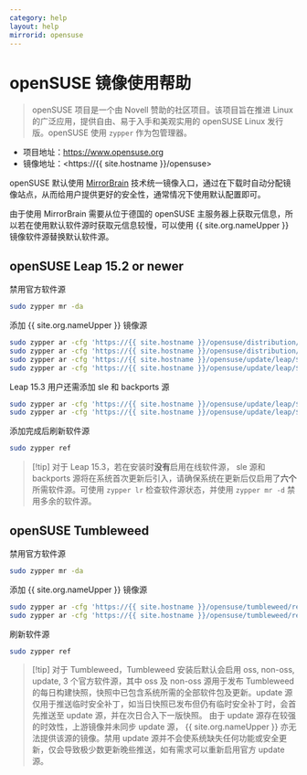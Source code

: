 ```yaml
---
category: help
layout: help
mirrorid: opensuse
---
```


# openSUSE 镜像使用帮助

> openSUSE 项目是一个由 Novell 赞助的社区项目。该项目旨在推进 Linux 的广泛应用，提供自由、易于入手和美观实用的 openSUSE Linux 发行版。openSUSE 使用 `zypper` 作为包管理器。

* 项目地址：<https://www.opensuse.org>
* 镜像地址：<https://{{ site.hostname }}/opensuse>

openSUSE 默认使用 [MirrorBrain](https://zh.opensuse.org/MirrorBrain) 技术统一镜像入口，通过在下载时自动分配镜像站点，从而给用户提供更好的安全性，通常情况下使用默认配置即可。

由于使用 MirrorBrain 需要从位于德国的 openSUSE 主服务器上获取元信息，所以若在使用默认软件源时获取元信息较慢，可以使用 {{ site.org.nameUpper }} 镜像软件源替换默认软件源。

<!-- tabs:start -->

## **openSUSE Leap 15.2 or newer**

禁用官方软件源

```bash
sudo zypper mr -da
```

添加 {{ site.org.nameUpper }} 镜像源

```bash
sudo zypper ar -cfg 'https://{{ site.hostname }}/opensuse/distribution/leap/$releasever/repo/oss/' {{ site.org.nameLower }}-oss
sudo zypper ar -cfg 'https://{{ site.hostname }}/opensuse/distribution/leap/$releasever/repo/non-oss/' {{ site.org.nameLower }}-non-oss
sudo zypper ar -cfg 'https://{{ site.hostname }}/opensuse/update/leap/$releasever/oss/' {{ site.org.nameLower }}-update
sudo zypper ar -cfg 'https://{{ site.hostname }}/opensuse/update/leap/$releasever/non-oss/' {{ site.org.nameLower }}-update-non-oss
```

Leap 15.3 用户还需添加 sle 和 backports 源

```bash
sudo zypper ar -cfg 'https://{{ site.hostname }}/opensuse/update/leap/$releasever/sle/' {{ site.org.nameLower }}-sle-update
sudo zypper ar -cfg 'https://{{ site.hostname }}/opensuse/update/leap/$releasever/backports/' {{ site.org.nameLower }}-backports-update
```

添加完成后刷新软件源

```bash
sudo zypper ref
```

> [!tip] 对于 Leap 15.3，若在安装时**没有**启用在线软件源， sle 源和 backports 源将在系统首次更新后引入，请确保系统在更新后仅启用了**六个**所需软件源。可使用 `zypper lr` 检查软件源状态，并使用 `zypper mr -d` 禁用多余的软件源。

## **openSUSE Tumbleweed**

禁用官方软件源

```bash
sudo zypper mr -da
```

添加 {{ site.org.nameUpper }} 镜像源

```bash
sudo zypper ar -cfg 'https://{{ site.hostname }}/opensuse/tumbleweed/repo/oss/' {{ site.org.nameLower }}-oss
sudo zypper ar -cfg 'https://{{ site.hostname }}/opensuse/tumbleweed/repo/non-oss/' {{ site.org.nameLower }}-non-oss
```

刷新软件源

```bash
sudo zypper ref
```

> [!tip] 对于 Tumbleweed，Tumbleweed 安装后默认会启用 oss, non-oss, update, 3 个官方软件源，其中 oss 及 non-oss 源用于发布 Tumbleweed 的每日构建快照，快照中已包含系统所需的全部软件包及更新。update 源仅用于推送临时安全补丁，如当日快照已发布但仍有临时安全补丁时，会首先推送至 update 源，并在次日合入下一版快照。
由于 update 源存在较强的时效性，上游镜像并未同步 update 源， {{ site.org.nameUpper }} 亦无法提供该源的镜像。禁用 update 源并不会使系统缺失任何功能或安全更新，仅会导致极少数更新晚些推送，如有需求可以重新启用官方 update 源。

<!-- tabs:end -->